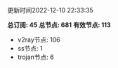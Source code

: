 更新时间2022-12-10 22:33:35

**总订阅: 45**
**总节点: 681**
**有效节点: 113**
- v2ray节点: 106
- ss节点: 1
- trojan节点: 6
